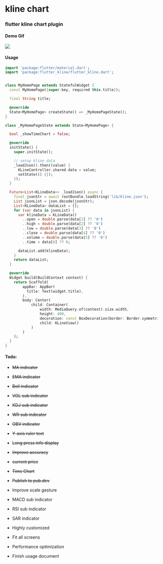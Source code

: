 # kline chart


### flutter kline chart plugin

#### Demo Gif
![](https://raw.githubusercontent.com/AscenX/kline_chart/main/examplae/demo.gif)


#### Usage

```dart
import 'package:flutter/material.dart';
import 'package:flutter_kline/flutter_kline.dart';


class MyHomePage extends StatefulWidget {
  const MyHomePage({super.key, required this.title});

  final String title;

  @override
  State<MyHomePage> createState() => _MyHomePageState();
}

class _MyHomePageState extends State<MyHomePage> {

  bool _showTimeChart = false;

  @override
  initState() {
    super.initState();

    // setup kline data
    _loadJson().then((value) {
      KLineController.shared.data = value;
      setState(() {});
    });
  }

  Future<List<KLineData>> _loadJson() async {
    final jsonStr = await rootBundle.loadString('lib/kline.json');
    List jsonList = json.decode(jsonStr);
    List<KLineData> dataList = [];
    for (var data in jsonList) {
      var klineData = KLineData()
        ..open = double.parse(data[1] ?? '0')
        ..high = double.parse(data[2] ?? '0')
        ..low = double.parse(data[3] ?? '0')
        ..close = double.parse(data[4] ?? '0')
        ..volume = double.parse(data[5] ?? '0')
        ..time = data[6] ?? 0;

      dataList.add(klineData);
    }
    return dataList;
  }

  @override
  Widget build(BuildContext context) {
    return Scaffold(
        appBar: AppBar(
          title: Text(widget.title),
        ),
        body: Center(
            child: Container(
                width: MediaQuery.of(context).size.width,
                height: 400,
                decoration: const BoxDecoration(border: Border.symmetric(horizontal: BorderSide(color: Colors.black))),
                child: KLineView()
            )
        )
    );
  }
}

```

#### Todo:
- ~~MA indicator~~
- ~~EMA indicator~~
- ~~Boll indicator~~
- ~~VOL sub indicator~~
- ~~KDJ sub indicator~~
- ~~WR sub indicator~~
- ~~OBV indicator~~
- ~~Y-axis ruler text~~
- ~~Long press info display~~
- ~~Improve accuracy~~
- ~~current price~~
- ~~Time Chart~~
- ~~Publish to pub.dev~~

- Improve scale gesture
- MACD sub indicator
- RSI sub indicator
- SAR  indicator

- Highly customized
- Fit all screens
- Performance optimization
- Finish usage document

